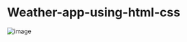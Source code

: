 # Weather-app-using-html-css

![image](https://github.com/vaibhavj-11/Weather-app-using-html-css/assets/71918594/4ff7482c-aa58-43ce-b175-ef9d9f8082ba)
